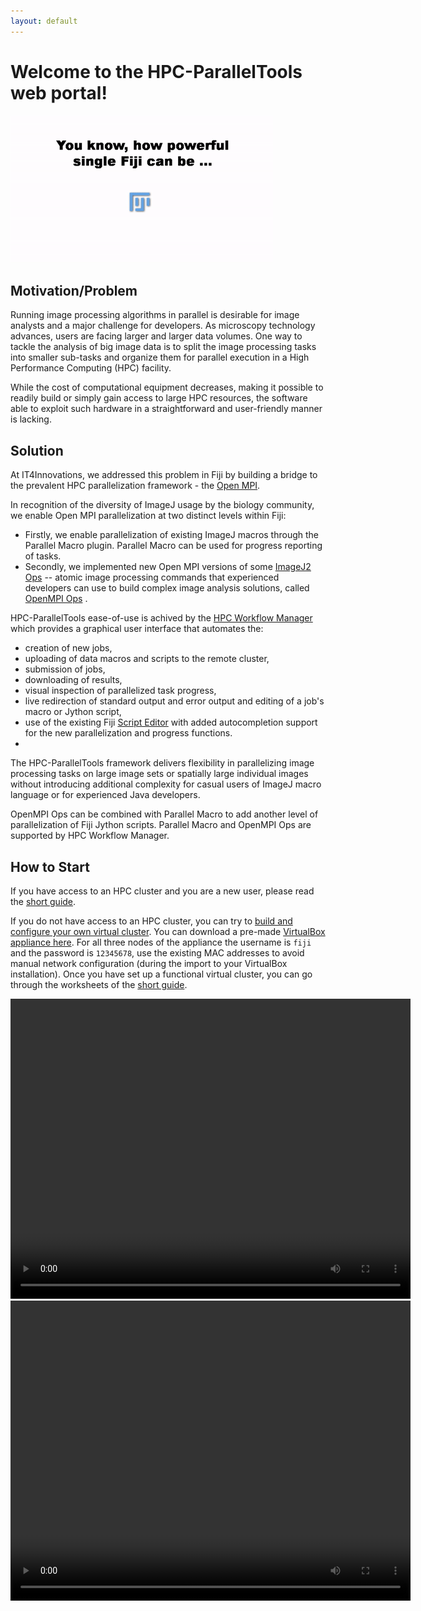 ```yaml
---
layout: default
---
```


# Welcome to the HPC-ParallelTools web portal!

![Animation Motivation](assets/images/motivationAnimation.gif)

## Motivation/Problem
Running image processing algorithms in parallel is desirable for image analysts and a major challenge for developers. As microscopy technology advances, users are facing larger and larger data volumes. One way to tackle the analysis of big image data is to split the image processing tasks into smaller sub-tasks and organize them for parallel execution in a High Performance Computing (HPC) facility.

While the cost of computational equipment decreases, making it possible to readily build or simply gain access to large HPC resources, the software able to exploit such hardware in a straightforward and user-friendly manner is lacking. 

## Solution
At IT4Innovations, we addressed this problem in Fiji by building a bridge to the prevalent HPC parallelization framework - the [Open MPI](https://www.open-mpi.org/).

In recognition of the diversity of ImageJ usage by the biology community, we enable Open MPI parallelization at two distinct levels within Fiji:

* Firstly, we enable parallelization of existing ImageJ macros through the Parallel Macro plugin. Parallel Macro can be used for progress reporting of tasks.
* Secondly, we implemented new Open MPI versions of some [ImageJ2 Ops](https://imagej.net/libs/imagej-ops/) -- atomic image processing commands that experienced developers can use to build complex image analysis solutions, called [OpenMPI Ops](https://imagej.net/plugins/openmpi-plugin-extensions) .

HPC-ParallelTools ease-of-use is achived by the [HPC Workflow Manager](https://imagej.net/plugins/hpc-workflow-manager) which provides a graphical user interface that automates the:
* creation of new jobs,
* uploading of data macros and scripts to the remote cluster, 
* submission of jobs, 
* downloading of results, 
* visual inspection of parallelized task progress, 
* live redirection of standard output and error output and editing of a job's macro or Jython script,
* use of the existing Fiji [Script Editor](https://imagej.net/scripting/script-editor) with added autocompletion support for the new parallelization and progress functions. 
* 
The HPC-ParallelTools framework delivers flexibility in parallelizing image processing tasks on large image sets or spatially large individual images without introducing additional complexity for casual users of ImageJ macro language or for experienced Java developers.

OpenMPI Ops can be combined with Parallel Macro to add another level of parallelization of Fiji Jython scripts. Parallel Macro and OpenMPI Ops are supported by HPC Workflow Manager.

## How to Start
If you have access to an HPC cluster and you are a new user, please read the [short guide](https://github.com/fiji-hpc/parallel-macro/wiki/Short-Guide). 

If you do not have access to an HPC cluster, you can try to [build and configure your own virtual cluster](https://github.com/fiji-hpc/parallel-macro/wiki/Building-Your-Own-Cluster-and-Configuring-It). You can download a pre-made [VirtualBox](https://www.virtualbox.org/wiki/Download_Old_Builds_6_1) [appliance here](https://helenos.fi.muni.cz/files/VirtualCluster.ova). For all three nodes of the appliance the username is `fiji` and the password is `12345678`, use the existing MAC addresses to avoid manual network configuration (during the import to your VirtualBox installation). Once you have set up a functional virtual cluster, you can go through the worksheets of the [short guide](https://github.com/fiji-hpc/parallel-macro/wiki/Short-Guide).

<video width="640" height="480" controls>
  <source src="assets\videos\TryVirtualAppliance.mp4" type="video/mp4">
</video>

<video width="640" height="480" controls>
  <source src="assets\videos\HostToGuestConnection.mp4" type="video/mp4">
</video>